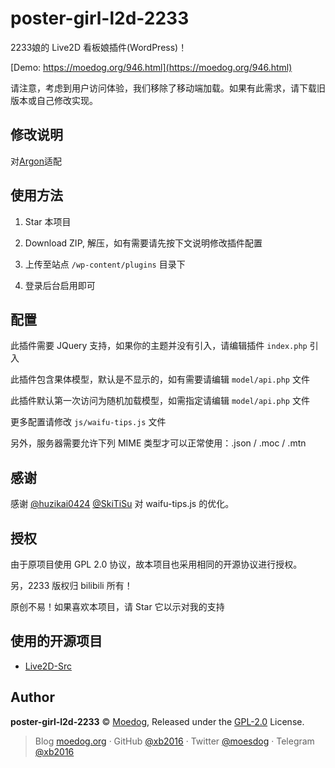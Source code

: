 # poster-girl-l2d-2233
2233娘的 Live2D 看板娘插件(WordPress)！

[Demo: https://moedog.org/946.html](https://moedog.org/946.html)

请注意，考虑到用户访问体验，我们移除了移动端加载。如果有此需求，请下载旧版本或自己修改实现。

## 修改说明
对[Argon](https://github.com/solstice23/argon-theme)适配

## 使用方法
1. Star 本项目

2. Download ZIP, 解压，如有需要请先按下文说明修改插件配置

3. 上传至站点 `/wp-content/plugins` 目录下

4. 登录后台启用即可

## 配置
此插件需要 JQuery 支持，如果你的主题并没有引入，请编辑插件 `index.php` 引入

此插件包含果体模型，默认是不显示的，如有需要请编辑 `model/api.php` 文件

此插件默认第一次访问为随机加载模型，如需指定请编辑 `model/api.php` 文件

更多配置请修改 `js/waifu-tips.js` 文件

另外，服务器需要允许下列 MIME 类型才可以正常使用：.json / .moc / .mtn

## 感谢
感谢 [@huzikai0424](https://github.com/huzikai0424) [@SkiTiSu](https://github.com/SkiTiSu) 对 waifu-tips.js 的优化。

## 授权
由于原项目使用 GPL 2.0 协议，故本项目也采用相同的开源协议进行授权。

另，2233 版权归 bilibili 所有！

原创不易！如果喜欢本项目，请 Star 它以示对我的支持

## 使用的开源项目
 - [Live2D-Src](https://github.com/journey-ad/live2d_src)
 
## Author

**poster-girl-l2d-2233** © [Moedog](https://github.com/xb2016), Released under the [GPL-2.0](./LICENSE) License.

> Blog [moedog.org](https://moedog.org) · GitHub [@xb2016](https://github.com/xb2016) · Twitter [@moesdog](https://twitter.com/moesdog) · Telegram [@xb2016](https://t.me/xb2016)
